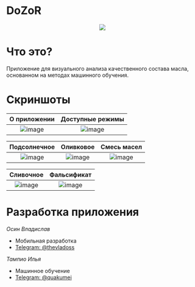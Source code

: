 # DoZoR

<p align="center">
  <img  src="https://user-images.githubusercontent.com/53406289/208452476-d45a5159-c363-463a-ac25-05b5e0803731.png" />
</p>


# Что это?

Приложение для визуального анализа качественного состава масла, основанном на методах машинного обучения.

# Скриншоты



О приложении                    | Доступные режимы          
:-------------------------:|:-------------------------:|
![image](https://user-images.githubusercontent.com/53406289/208456460-6fc33fb2-6631-4884-8629-8ad1a1cea674.png)  |  ![image](https://user-images.githubusercontent.com/53406289/208456822-b51f5e06-8ae9-4e83-bd4b-f2f793ae0b56.png)

Подсолнечное            | Оливковое           | Смесь масел                   
:-------------------------:|:-------------------------:|:-------------------------:
![image](https://user-images.githubusercontent.com/53406289/208453668-218402d9-f01d-43b5-856e-2f2e50aeb003.png) | ![image](https://user-images.githubusercontent.com/53406289/208453718-af9f486f-e52f-44cb-8f5d-f37e8df9bcb5.png) | ![image](https://user-images.githubusercontent.com/53406289/208454934-5bea9908-d031-4f71-81c4-34e22316cc1b.png)


Сливочное                  | Фальсификат         
:-------------------------:|:-------------------------:|
![image](https://user-images.githubusercontent.com/53406289/208455358-d7ad89a3-af67-470f-aec8-890413ccbb43.png) | ![image](https://user-images.githubusercontent.com/53406289/208455331-66626e49-70b0-465e-a3ce-68c77dca6e40.png)  

# Разработка приложения

*Осин Владислав*
- Мобильная разработка
- [Telegram: @thevladoss](https://t.me/thevladoss) 

*Тампио Илья*
- Машинное обучение
- [Telegram: @quakumei](https://t.me/Quakumei)
